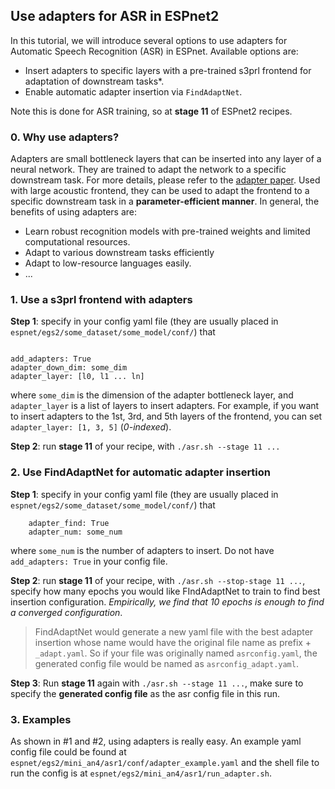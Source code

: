 ## Use adapters for ASR in ESPnet2

In this tutorial, we will introduce several options to use adapters for Automatic Speech Recognition (ASR) in ESPnet. Available options are:
- Insert adapters to specific layers with a pre-trained s3prl frontend for adaptation of downstream tasks*.
- Enable automatic adapter insertion via `FindAdaptNet`.

Note this is done for ASR training, so at __stage 11__ of ESPnet2 recipes.

### 0. Why use adapters?

Adapters are small bottleneck layers that can be inserted into any layer of a neural network. They are trained to adapt the network to a specific downstream task. For more details, please refer to the [adapter paper](https://arxiv.org/abs/1902.00751). Used with large acoustic frontend, they can be used to adapt the frontend to a specific downstream task in a __parameter-efficient manner__. In general, the benefits of using adapters are:
- Learn robust recognition models with pre-trained weights and limited computational resources.
- Adapt to various downstream tasks efficiently
- Adapt to low-resource languages easily.
- ...

### 1. Use a s3prl frontend with adapters

__Step 1__: specify in your config yaml file (they are usually placed in `espnet/egs2/some_dataset/some_model/conf/`) that
```

add_adapters: True
adapter_down_dim: some_dim
adapter_layer: [l0, l1 ... ln]
```
where `some_dim` is the dimension of the adapter bottleneck layer, and `adapter_layer` is a list of layers to insert adapters. For example, if you want to insert adapters to the 1st, 3rd, and 5th layers of the frontend, you can set `adapter_layer: [1, 3, 5]` (*0-indexed*).


__Step 2__: run __stage 11__ of your recipe, with `./asr.sh --stage 11 ...`

### 2. Use FindAdaptNet  for automatic adapter insertion

__Step 1__: specify in your config yaml file (they are usually placed in `espnet/egs2/some_dataset/some_model/conf/`) that
```
    adapter_find: True
    adapter_num: some_num
```

where `some_num` is the number of adapters to insert. Do not have `add_adapters: True` in your config file.


__Step 2__: run __stage 11__ of your recipe, with `./asr.sh --stop-stage 11 ...`, specify how many epochs you would like FIndAdaptNet to train to find best insertion configuration. *Empirically, we find that 10 epochs is enough to find a converged configuration*.

>FindAdaptNet would generate a new yaml file with the best adapter insertion whose name would have the original file name as prefix + `_adapt.yaml`. So if your file was originally named `asrconfig.yaml`, the generated config file would be named as `asrconfig_adapt.yaml`.

__Step 3__: Run __stage 11__ again with `./asr.sh --stage 11 ...`, make sure to specify the **generated config file** as the asr config file in this run.


### 3. Examples
As shown in #1 and #2, using adapters is really easy. An example yaml config file could be found at `espnet/egs2/mini_an4/asr1/conf/adapter_example.yaml` and the shell file to run the config is at `espnet/egs2/mini_an4/asr1/run_adapter.sh`.
